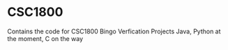 # CSC1800

Contains the code for CSC1800 Bingo Verfication Projects
Java, Python at the moment, C on the way
